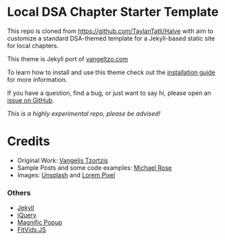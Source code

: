 # Local DSA Chapter Starter Template

This repo is cloned from https://github.com/TaylanTatli/Halve with aim to customize a standard DSA-themed template for a Jekyll-based static site for local chapters.

This theme is Jekyll port of [vangeltzo.com](http://vangeltzo.com/)

To learn how to install and use this theme check out the [installation guide](http://taylantatli.me/Halve/halve-theme/) for more information.

If you have a question, find a bug, or just want to say hi, please open an [issue on GitHub](https://github.com/dsausa/DSA-Chapter-Starter-Theme/issues/new).

*This is a highly experimental repo, please be advised!*

# Credits
- Original Work: [Vangelis Tzortzis](https://github.com/srekoble)  
- Sample Posts and some code examples: [Michael Rose](https://github.com/mmistakes/)
- Images: [Unsplash](https://unsplash.com/) and [Lorem Pixel](http://lorempixel.com)

### Others
- [Jekyll](http://jekyllrb.com/)
- [jQuery](http://jquery.com/)
- [Magnific Popup](http://dimsemenov.com/plugins/magnific-popup/)
- [FitVids.JS](http://fitvidsjs.com/)
